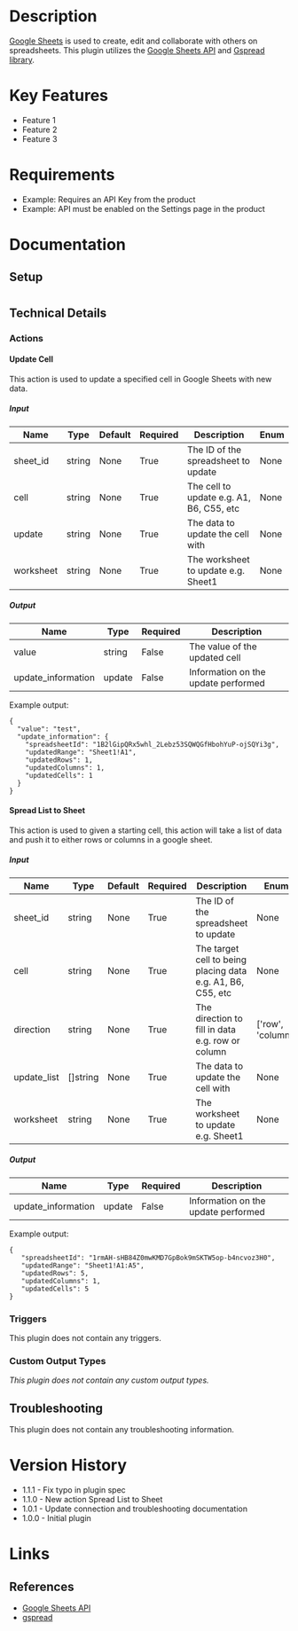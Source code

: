 # Description

[Google Sheets](https://www.google.com/sheets/about/) is used to create, edit and collaborate with others on spreadsheets.
This plugin utilizes the [Google Sheets API](https://developers.google.com/sheets/api/) and [Gspread library](https://github.com/burnash/gspread/).

# Key Features

* Feature 1
* Feature 2
* Feature 3

# Requirements

* Example: Requires an API Key from the product
* Example: API must be enabled on the Settings page in the product

# Documentation

## Setup

#

## Technical Details

### Actions

#### Update Cell

This action is used to update a specified cell in Google Sheets with new data.

##### Input

|Name|Type|Default|Required|Description|Enum|
|----|----|-------|--------|-----------|----|
|sheet_id|string|None|True|The ID of the spreadsheet to update|None|
|cell|string|None|True|The cell to update e.g. A1, B6, C55, etc|None|
|update|string|None|True|The data to update the cell with|None|
|worksheet|string|None|True|The worksheet to update e.g. Sheet1|None|

##### Output

|Name|Type|Required|Description|
|----|----|--------|-----------|
|value|string|False|The value of the updated cell|
|update_information|update|False|Information on the update performed|

Example output:

```
{
  "value": "test",
  "update_information": {
    "spreadsheetId": "1B2lGipQRx5whl_2Lebz53SQWQGfHbohYuP-ojSQYi3g",
    "updatedRange": "Sheet1!A1",
    "updatedRows": 1,
    "updatedColumns": 1,
    "updatedCells": 1
  }
}
```

#### Spread List to Sheet

This action is used to given a starting cell, this action will take a list of data and push it to either rows or columns in a google sheet.

##### Input

|Name|Type|Default|Required|Description|Enum|
|----|----|-------|--------|-----------|----|
|sheet_id|string|None|True|The ID of the spreadsheet to update|None|
|cell|string|None|True|The target cell to being placing data e.g. A1, B6, C55, etc|None|
|direction|string|None|True|The direction to fill in data e.g. row or column|['row', 'column']|
|update_list|[]string|None|True|The data to update the cell with|None|
|worksheet|string|None|True|The worksheet to update e.g. Sheet1|None|

##### Output

|Name|Type|Required|Description|
|----|----|--------|-----------|
|update_information|update|False|Information on the update performed|

Example output:

```
{
   "spreadsheetId": "1rmAH-sHB84Z0mwKMD7GpBok9mSKTW5op-b4ncvoz3H0",
   "updatedRange": "Sheet1!A1:A5",
   "updatedRows": 5,
   "updatedColumns": 1,
   "updatedCells": 5
}
```

### Triggers

This plugin does not contain any triggers.

### Custom Output Types

_This plugin does not contain any custom output types._

## Troubleshooting

This plugin does not contain any troubleshooting information.

#

# Version History

* 1.1.1 - Fix typo in plugin spec
* 1.1.0 - New action Spread List to Sheet
* 1.0.1 - Update connection and troubleshooting documentation
* 1.0.0 - Initial plugin

# Links

## References

* [Google Sheets API](https://developers.google.com/sheets/api/)
* [gspread](https://github.com/burnash/gspread)

